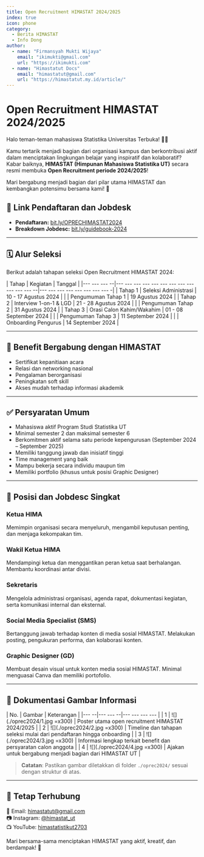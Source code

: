 ```yaml
--- 
title: Open Recruitment HIMASTAT 2024/2025
index: true
icon: phone
category:
  - Berita HIMASTAT
  - Info Dong
author:
  - name: "Firmansyah Mukti Wijaya"
    email: "ikimukti@gmail.com"
    url: "https://ikimukti.com"
  - name: "Himastatut Docs"
    email: "himastatut@gmail.com"
    url: "https://himastatut.my.id/article/"
--- 
```


# Open Recruitment HIMASTAT 2024/2025

Halo teman-teman mahasiswa Statistika Universitas Terbuka! 👋🏼

Kamu tertarik menjadi bagian dari organisasi kampus dan berkontribusi aktif dalam menciptakan lingkungan belajar yang inspiratif dan kolaboratif? Kabar baiknya, **HIMASTAT (Himpunan Mahasiswa Statistika UT)** secara resmi membuka **Open Recruitment periode 2024/2025**!

Mari bergabung menjadi bagian dari pilar utama HIMASTAT dan kembangkan potensimu bersama kami! 🎉

## 📌 Link Pendaftaran dan Jobdesk

- **Pendaftaran:** [bit.ly/OPRECHIMASTAT2024](https://bit.ly/OPRECHIMASTAT2024)
- **Breakdown Jobdesc:** [bit.ly/guidebook-2024](https://bit.ly/guidebook-2024)

--- 

## 🗓️ Alur Seleksi

Berikut adalah tahapan seleksi Open Recruitment HIMASTAT 2024:

| Tahap     | Kegiatan                             | Tanggal                 |
|--- --- --- --|--- --- --- --- --- --- --- --- --- --- --- --- --|--- --- --- --- --- --- --- --- -|
| Tahap 1   | Seleksi Administrasi                 | 10 - 17 Agustus 2024   |
|           | Pengumuman Tahap 1                   | 19 Agustus 2024        |
| Tahap 2   | Interview 1-on-1 & LGD               | 21 - 28 Agustus 2024   |
|           | Pengumuman Tahap 2                   | 31 Agustus 2024        |
| Tahap 3   | Orasi Calon Kahim/Wakahim            | 01 - 08 September 2024 |
|           | Pengumuman Tahap 3                   | 11 September 2024      |
|           | Onboarding Pengurus                  | 14 September 2024      |

--- 

## 🎁 Benefit Bergabung dengan HIMASTAT

- Sertifikat kepanitiaan acara  
- Relasi dan networking nasional  
- Pengalaman berorganisasi  
- Peningkatan soft skill  
- Akses mudah terhadap informasi akademik  

--- 

## ✅ Persyaratan Umum

- Mahasiswa aktif Program Studi Statistika UT  
- Minimal semester 2 dan maksimal semester 6  
- Berkomitmen aktif selama satu periode kepengurusan (September 2024 – September 2025)  
- Memiliki tanggung jawab dan inisiatif tinggi  
- Time management yang baik  
- Mampu bekerja secara individu maupun tim  
- Memiliki portfolio (khusus untuk posisi Graphic Designer)  

--- 

## 🧩 Posisi dan Jobdesc Singkat

### Ketua HIMA  
Memimpin organisasi secara menyeluruh, mengambil keputusan penting, dan menjaga kekompakan tim.

### Wakil Ketua HIMA  
Mendampingi ketua dan menggantikan peran ketua saat berhalangan. Membantu koordinasi antar divisi.

### Sekretaris  
Mengelola administrasi organisasi, agenda rapat, dokumentasi kegiatan, serta komunikasi internal dan eksternal.

### Social Media Specialist (SMS)  
Bertanggung jawab terhadap konten di media sosial HIMASTAT. Melakukan posting, pengukuran performa, dan kolaborasi konten.

### Graphic Designer (GD)  
Membuat desain visual untuk konten media sosial HIMASTAT. Minimal menguasai Canva dan memiliki portofolio.

--- 

## 📸 Dokumentasi Gambar Informasi

| No. | Gambar | Keterangan |
|--- --|--- --- --|--- --- --- --- |
| 1 | ![](./oprec2024/1.jpg =x300) | Poster utama open recruitment HIMASTAT 2024/2025 |
| 2 | ![](./oprec2024/2.jpg =x300) | Timeline dan tahapan seleksi mulai dari pendaftaran hingga onboarding |
| 3 | ![](./oprec2024/3.jpg =x300) | Informasi lengkap terkait benefit dan persyaratan calon anggota |
| 4 | ![](./oprec2024/4.jpg =x300) | Ajakan untuk bergabung menjadi bagian dari HIMASTAT UT |

> **Catatan**: Pastikan gambar diletakkan di folder `./oprec2024/` sesuai dengan struktur di atas.

--- 

## 🔗 Tetap Terhubung

📧 Email: himastatut@gmail.com  
📷 Instagram: [@himastat_ut](https://instagram.com/himastat_ut)  
📺 YouTube: [himastatistikut2703](https://youtube.com/@himastatistikut2703)

Mari bersama-sama menciptakan HIMASTAT yang aktif, kreatif, dan berdampak! 💙
